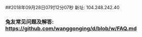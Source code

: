 ##2018年09月28日07时12分07秒 新址: 104.248.242.40
### 兔友常见问题及解答: https://github.com/wanggonging/d/blob/w/FAQ.md
